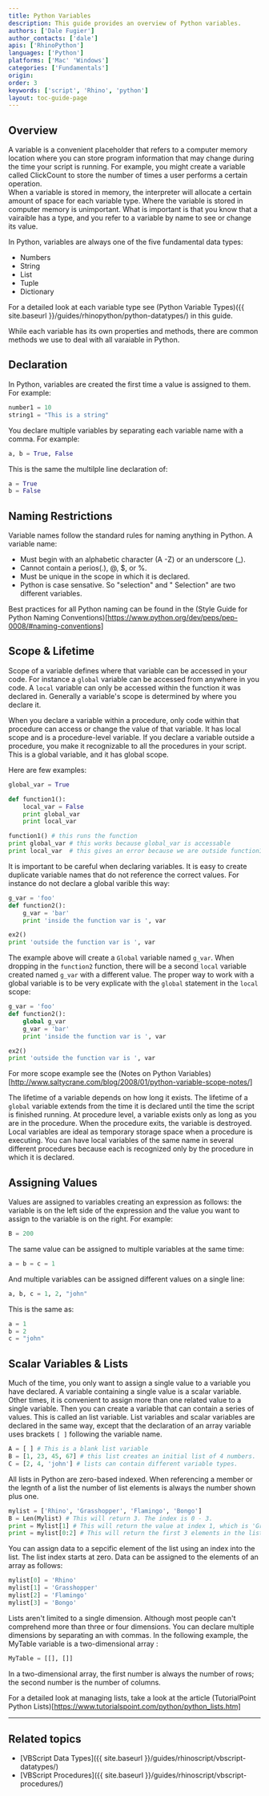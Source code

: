 ```yaml
---
title: Python Variables
description: This guide provides an overview of Python variables.
authors: ['Dale Fugier']
author_contacts: ['dale']
apis: ['RhinoPython']
languages: ['Python']
platforms: ['Mac' 'Windows']
categories: ['Fundamentals']
origin:
order: 3
keywords: ['script', 'Rhino', 'python']
layout: toc-guide-page
---
```


 
## Overview

A variable is a convenient placeholder that refers to a computer memory location where you can store program information that may change during the time your script is running.  For example, you might create a variable called ClickCount to store the number of times a user performs a certain operation.  
When a variable is stored in memory, the interpreter will allocate a certain amount of space for each variable type.  Where the variable is stored in computer memory is unimportant.  What is important is that you know that a vairaible has a type, and you refer to a variable by name to see or change its value.  

In Python, variables are always one of the five fundamental data types: 

* Numbers
* String
* List
* Tuple
* Dictionary

For a detailed look at each variable type see (Python Variable Types)({{ site.baseurl }}/guides/rhinopython/python-datatypes/) in this guide.

While each variable has its own properties and methods, there are common methods we use to deal with all varaiable in Python.

## Declaration

In Python, variables are created the first time a value is assigned to them.  For example:

```python
number1 = 10
string1 = "This is a string"
```

You declare multiple variables by separating each variable name with a comma.  For example:

```python
a, b = True, False
```

This is the same the multilple line declaration of:

```python
a = True
b = False
```

## Naming Restrictions

Variable names follow the standard rules for naming anything in Python.  A variable name:

- Must begin with an alphabetic character (A -Z) or an underscore (_).
- Cannot contain a perios(.), @, $, or %.
- Must be unique in the scope in which it is declared.
- Python is case sensative.  So "selection" and " Selection" are two different variables.

Best practices for all Python naming can be found in the (Style Guide for Python Naming Conventions)[https://www.python.org/dev/peps/pep-0008/#naming-conventions] 

## Scope & Lifetime

Scope of a variable defines where that variable can be accessed in your code.  For instance a `global` variable can be accessed from anywhere in you code.  A `local` variable can only be accessed within the function it was declared in.  Generally a variable's scope is determined by where you declare it.  

When you declare a variable within a procedure, only code within that procedure can access or change the value of that variable.  It has local scope and is a procedure-level variable.  If you declare a variable outside a procedure, you make it recognizable to all the procedures in your script.  This is a global variable, and it has global scope.

Here are few examples:

```python
global_var = True

def function1():
    local_var = False
    print global_var
    print local_var

function1() # this runs the function
print global_var # this works because global_var is accessable
print local_var  # this gives an error because we are outside function1
```

It is important to be careful when declaring variables.  It is easy to create duplicate variable names that do not reference the correct values.  For instance do not declare a global varible this way:

```python
g_var = 'foo'
def function2():
    g_var = 'bar'
    print 'inside the function var is ', var

ex2()
print 'outside the function var is ', var
```
The example above will create a `Global` variable named `g_var`.  When dropping in the `function2` function, there will be a second `local` variable created named `g_var` with a different value. The proper way to work with a global variable is to be very explicate with the `global` statement in the `local` scope:

```python
g_var = 'foo'
def function2():
    global g_var
    g_var = 'bar'
    print 'inside the function var is ', var

ex2()
print 'outside the function var is ', var

```

For more scope example see the (Notes on Python Variables)[http://www.saltycrane.com/blog/2008/01/python-variable-scope-notes/]

The lifetime of a variable depends on how long it exists.  The lifetime of a `global` variable extends from the time it is declared until the time the script is finished running. At procedure level, a variable exists only as long as you are in the procedure.  When the procedure exits, the variable is destroyed.  Local variables are ideal as temporary storage space when a procedure is executing.  You can have local variables of the same name in several different procedures because each is recognized only by the procedure in which it is declared.

## Assigning Values

Values are assigned to variables creating an expression as follows: the variable is on the left side of the expression and the value you want to assign to the variable is on the right.  For example:

```python
B = 200
```

The same value can be assigned to multiple variables at the same time:

```python
a = b = c = 1
```

And multiple variables can be assigned different values on a single line:

```python
a, b, c = 1, 2, "john"
```

This is the same as:

```python
a = 1
b = 2
c = "john"
```

## Scalar Variables & Lists

Much of the time, you only want to assign a single value to a variable you have declared. A variable containing a single value is a scalar variable.  Other times, it is convenient to assign more than one related value to a single variable.  Then you can create a variable that can contain a series of values. This is called an list variable. List variables and scalar variables are declared in the same way, except that the declaration of an array variable uses brackets `[ ]` following the variable name.

```python
A = [ ] # This is a blank list variable
B = [1, 23, 45, 67] # this list creates an initial list of 4 numbers.
C = [2, 4, 'john'] # lists can contain different variable types.
```

All lists in Python are zero-based indexed. When referencing a member or the legnth of a list the number of list elements is always the number shown plus one.

```python
mylist = ['Rhino', 'Grasshopper', 'Flamingo', 'Bongo']
B = Len(Mylist) # This will return 3. The index is 0 - 3.
print = Mylist[1] # This will return the value at index 1, which is 'Grasshopper'
print = mylist[0:2] # This will return the first 3 elements in the list.
```

You can assign data to a sepcific element of the list using an index into the list. The list index starts at zero. Data can be assigned to the elements of an array as follows:

```python
mylist[0] = 'Rhino'
mylist[1] = 'Grasshopper'
mylist[2] = 'Flamingo'
mylist[3] = 'Bongo'
```

Lists aren't limited to a single dimension. Although most people can't comprehend more than three or four dimensions. You can declare multiple dimensions by separating an with commas.  In the following example, the MyTable variable is a two-dimensional array :

```python
MyTable = [[], []]
```

In a two-dimensional array, the first number is always the number of rows; the second number is the number of columns.

For a detailed look at managing lists, take a look at the article (TutorialPoint Python Lists)[https://www.tutorialspoint.com/python/python_lists.htm]

---

## Related topics

- [VBScript Data Types]({{ site.baseurl }}/guides/rhinoscript/vbscript-datatypes/)
- [VBScript Procedures]({{ site.baseurl }}/guides/rhinoscript/vbscript-procedures/)
